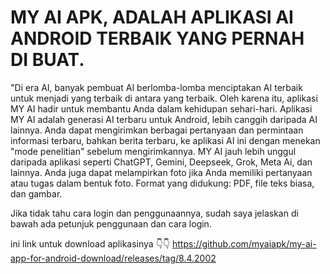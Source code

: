 # MY AI APK, ADALAH APLIKASI AI ANDROID TERBAIK YANG PERNAH DI BUAT.

"Di era AI, banyak pembuat AI berlomba-lomba menciptakan AI terbaik untuk menjadi yang terbaik di antara yang terbaik. Oleh karena itu, aplikasi MY AI hadir untuk membantu Anda dalam kehidupan sehari-hari. Aplikasi MY AI adalah generasi AI terbaru untuk Android, lebih canggih daripada AI lainnya. Anda dapat mengirimkan berbagai pertanyaan dan permintaan informasi terbaru, bahkan berita terbaru, ke aplikasi AI ini dengan menekan "mode penelitian" sebelum mengirimkannya. MY AI jauh lebih unggul daripada aplikasi seperti ChatGPT, Gemini, Deepseek, Grok, Meta Ai, dan lainnya. Anda juga dapat melampirkan foto jika Anda memiliki pertanyaan atau tugas dalam bentuk foto. Format yang didukung: PDF, file teks biasa, dan gambar.

Jika tidak tahu cara login dan penggunaannya, sudah saya jelaskan di bawah ada petunjuk penggunaan dan cara login.

ini link untuk download aplikasinya
👇👇
https://github.com/myaiapk/my-ai-app-for-android-download/releases/tag/8.4.2002
